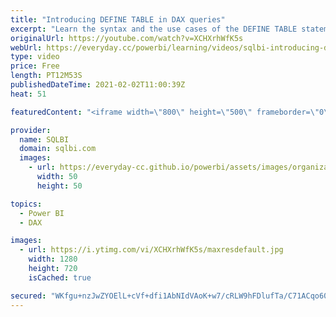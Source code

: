```yaml
---
title: "Introducing DEFINE TABLE in DAX queries"
excerpt: "Learn the syntax and the use cases of the DEFINE TABLE statement in DAX. Article and download: https://sql.bi/696241/?aff=yt This syntax has been introduced in DAX since December 2020 and can be used in DAX queries only.  How to learn DAX: https://www.sqlbi.com/guides/dax/?aff=yt The definitive guide"
originalUrl: https://youtube.com/watch?v=XCHXrhWfK5s
webUrl: https://everyday.cc/powerbi/learning/videos/sqlbi-introducing-define-table-in-dax-queries/
type: video
price: Free
length: PT12M53S
publishedDateTime: 2021-02-02T11:00:39Z
heat: 51

featuredContent: "<iframe width=\"800\" height=\"500\" frameborder=\"0\" src=\"https://www.youtube.com/embed/XCHXrhWfK5s\" allow=\"accelerometer; autoplay; encrypted-media; gyroscope; picture-in-picture\" allowfullscreen></iframe>"

provider:
  name: SQLBI
  domain: sqlbi.com
  images:
    - url: https://everyday-cc.github.io/powerbi/assets/images/organizations/sqlbi.com-50x50.jpg
      width: 50
      height: 50

topics:
  - Power BI
  - DAX

images:
  - url: https://i.ytimg.com/vi/XCHXrhWfK5s/maxresdefault.jpg
    width: 1280
    height: 720
    isCached: true

secured: "WKfgu+nzJwZYOElL+cVf+dfi1AbNIdVAoK+w7/cRLW9hFDlufTa/C71ACqo60HLHhJXrLdPuCzog2iWN49zkHuVeg7RNChiiZwUYu+MQ2YYYa0pnmio8c9rWAI80T/7c0gFXZhLnBlA2DBhAuDqi/TcQU7QqGvyMfnnxNjdmNgojqQ62ZpJ4+beA/jsA6Dba73rOduza9cURzyD6CM4COpv+nWaM3ObcKVxUgCBUodP5qVWy/MIc07TB2pAiKlwy60cK5lliktNWc/YuDr8SWBgT7826E9HCUI38e9g+dfk/vQL8s7OCuD+VUWHa9saWuJpj+5adCx8FffDul72dJn+xZSeg5BlaXoA77QsACPZ1N3vKdoJ/XzcGTW3O7N7D6YR2j7yvbN+16d5MkqU/GFZQTf78PJ++iMwapP/Gf7U=;kri3STh7HV7y3VcVchLlZQ=="
---
```


